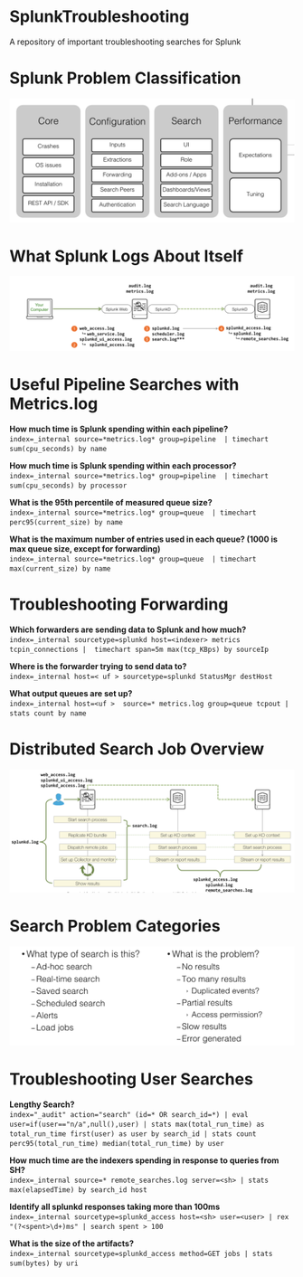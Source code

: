 # SplunkTroubleshooting
A repository of important troubleshooting searches for Splunk

# Splunk Problem Classification
![Image 1](https://github.com/splunkdevabhi/SplunkTroubleshooting/blob/master/Screen%20Shot%202020-09-29%20at%2010.59.44%20AM.png?raw=true)

# What Splunk Logs About Itself
![Image 2](https://github.com/splunkdevabhi/SplunkTroubleshooting/blob/master/What%20Splunk%20logs.png?raw=true) 

# Useful Pipeline Searches with Metrics.log

**How much time is Splunk spending within each pipeline?**
<br />`index=_internal source=*metrics.log* group=pipeline 
| timechart sum(cpu_seconds) by name`

**How much time is Splunk spending within each processor?**
<br />`index=_internal source=*metrics.log* group=pipeline 
| timechart sum(cpu_seconds) by processor`

**What is the 95th percentile of measured queue size?**
<br />`index=_internal source=*metrics.log* group=queue 
| timechart perc95(current_size) by name`

**What is the maximum number of entries used in each queue? 
(1000 is max queue size, except for forwarding)**
<br />`index=_internal source=*metrics.log* group=queue 
| timechart max(current_size) by name`


# Troubleshooting Forwarding 

**Which forwarders are sending data to Splunk and how much?**
<br />`index=_internal sourcetype=splunkd host=<indexer> metrics tcpin_connections
|  timechart span=5m max(tcp_KBps) by sourceIp`

**Where is the forwarder trying to send data to?**
<br />`index=_internal host=< uf > sourcetype=splunkd StatusMgr destHost`

**What output queues are set up?**
<br />`index=_internal host=<uf >  source=* metrics.log group=queue tcpout
| stats count by name`

# Distributed Search Job Overview
![Image 3](https://github.com/splunkdevabhi/SplunkTroubleshooting/blob/master/DSJ%20Overview.png?raw=true)

# Search Problem Categories 
![Image 4](https://github.com/splunkdevabhi/SplunkTroubleshooting/blob/master/Search%20Problems.png?raw=true)

# Troubleshooting User Searches 

**Lengthy Search?**
<br />`index="_audit" action="search" (id=* OR search_id=*) | eval user=if(user=="n/a",null(),user) | stats max(total_run_time) as  total_run_time first(user) as user by search_id
| stats count perc95(total_run_time) median(total_run_time) by user`

**How much time are the indexers spending in response to queries from SH?**
<br />`index=_internal source=* remote_searches.log server=<sh> | stats max(elapsedTime) by search_id host`

**Identify all splunkd responses taking more than 100ms** 
<br />`index=_internal sourcetype=splunkd_access host=<sh> user=<user> | rex "(?<spent>\d+)ms" | search spent > 100`

**What is the size of the artifacts?**
<br />`index=_internal sourcetype=splunkd_access method=GET jobs | stats sum(bytes) by uri`

